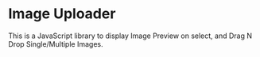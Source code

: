 # Image Uploader
This is a JavaScript library to display Image Preview on select, and Drag N Drop Single/Multiple Images.
